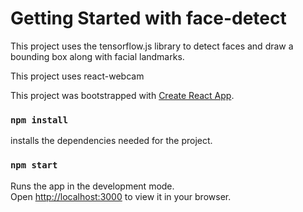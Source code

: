 # Getting Started with face-detect

This project uses the tensorflow.js library to detect faces and draw a bounding box along with facial landmarks.

This project uses react-webcam

This project was bootstrapped with [Create React App](https://github.com/facebook/create-react-app).

### `npm install`

installs the dependencies needed for the project.

### `npm start`

Runs the app in the development mode.\
Open [http://localhost:3000](http://localhost:3000) to view it in your browser.



